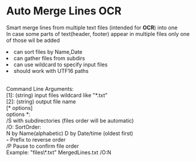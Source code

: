 # Auto Merge Lines OCR
Smart merge lines from multiple text files (intended for <b>OCR</b>) into one<br>
In case some parts of text(header, footer) appear in multiple files only one of those wil be added

<li>can sort files by Name,Date</li>
<li>can gather files from subdirs</li>
<li>can use wildcard to specify input files</li>
<li>should work with UTF16 paths</li>

<br>Command Line Arguments:<br>
  [1]: (string) input files wildcard like "\*.txt"<br>
  [2]: (string) output file name<br>
  [\* options]<br>
  options \*:<br>
   /S with subdirectories (files order will be automatic)<br>
   /O: SortOrder:<br>
   N  by Name(alphabetic)  D  by Date/time (oldest first)<br>
   <b>\-</b> Prefix to reverse order<br>
   /P Pause to confirm file order<br>
Example: "files\\*.txt" MergedLines.txt /O:N<br>
